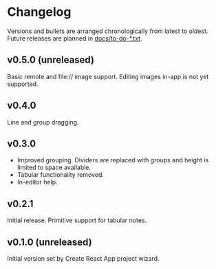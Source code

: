 # Changelog

Versions and bullets are arranged chronologically from latest to oldest. Future
releases are planned in [docs/to-do-\*.txt](.).

## v0.5.0 (unreleased)

Basic remote and file:// image support. Editing images in-app is not yet
supported.

## v0.4.0

Line and group dragging.

## v0.3.0

- Improved grouping. Dividers are replaced with groups and height is limited to
  space available.
- Tabular functionality removed.
- In-editor help.

## v0.2.1

Initial release. Primitive support for tabular notes.

## v0.1.0 (unreleased)

Initial version set by Create React App project wizard.
